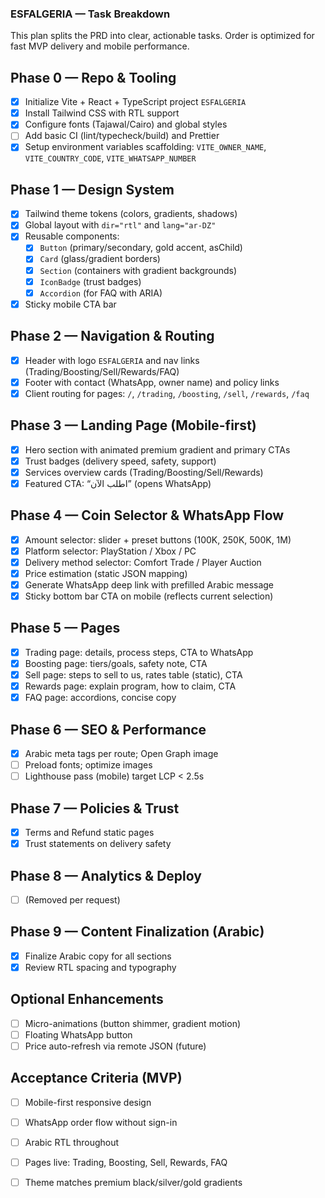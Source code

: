 ### ESFALGERIA — Task Breakdown

This plan splits the PRD into clear, actionable tasks. Order is optimized for fast MVP delivery and mobile performance.

## Phase 0 — Repo & Tooling
- [x] Initialize Vite + React + TypeScript project `ESFALGERIA`
- [x] Install Tailwind CSS with RTL support
- [x] Configure fonts (Tajawal/Cairo) and global styles
- [ ] Add basic CI (lint/typecheck/build) and Prettier
- [x] Setup environment variables scaffolding: `VITE_OWNER_NAME`, `VITE_COUNTRY_CODE`, `VITE_WHATSAPP_NUMBER`

## Phase 1 — Design System
- [x] Tailwind theme tokens (colors, gradients, shadows)
- [x] Global layout with `dir="rtl"` and `lang="ar-DZ"`
- [x] Reusable components:
  - [x] `Button` (primary/secondary, gold accent, asChild)
  - [x] `Card` (glass/gradient borders)
  - [x] `Section` (containers with gradient backgrounds)
  - [x] `IconBadge` (trust badges)
  - [x] `Accordion` (for FAQ with ARIA)
- [x] Sticky mobile CTA bar

## Phase 2 — Navigation & Routing
- [x] Header with logo `ESFALGERIA` and nav links (Trading/Boosting/Sell/Rewards/FAQ)
- [x] Footer with contact (WhatsApp, owner name) and policy links
- [x] Client routing for pages: `/`, `/trading`, `/boosting`, `/sell`, `/rewards`, `/faq`

## Phase 3 — Landing Page (Mobile-first)
- [x] Hero section with animated premium gradient and primary CTAs
- [x] Trust badges (delivery speed, safety, support)
- [x] Services overview cards (Trading/Boosting/Sell/Rewards)
- [x] Featured CTA: “اطلب الآن” (opens WhatsApp)

## Phase 4 — Coin Selector & WhatsApp Flow
- [x] Amount selector: slider + preset buttons (100K, 250K, 500K, 1M)
- [x] Platform selector: PlayStation / Xbox / PC
- [x] Delivery method selector: Comfort Trade / Player Auction
- [x] Price estimation (static JSON mapping)
- [x] Generate WhatsApp deep link with prefilled Arabic message
- [x] Sticky bottom bar CTA on mobile (reflects current selection)

## Phase 5 — Pages
- [x] Trading page: details, process steps, CTA to WhatsApp
- [x] Boosting page: tiers/goals, safety note, CTA
- [x] Sell page: steps to sell to us, rates table (static), CTA
- [x] Rewards page: explain program, how to claim, CTA
- [x] FAQ page: accordions, concise copy

## Phase 6 — SEO & Performance
- [x] Arabic meta tags per route; Open Graph image
- [ ] Preload fonts; optimize images
- [ ] Lighthouse pass (mobile) target LCP < 2.5s

## Phase 7 — Policies & Trust
- [x] Terms and Refund static pages
- [x] Trust statements on delivery safety

## Phase 8 — Analytics & Deploy
- [ ] (Removed per request)

## Phase 9 — Content Finalization (Arabic)
- [x] Finalize Arabic copy for all sections
- [x] Review RTL spacing and typography

## Optional Enhancements
- [ ] Micro-animations (button shimmer, gradient motion)
- [ ] Floating WhatsApp button
- [ ] Price auto-refresh via remote JSON (future)

## Acceptance Criteria (MVP)
- [ ] Mobile-first responsive design
- [ ] WhatsApp order flow without sign-in
- [ ] Arabic RTL throughout
- [ ] Pages live: Trading, Boosting, Sell, Rewards, FAQ
- [ ] Theme matches premium black/silver/gold gradients


